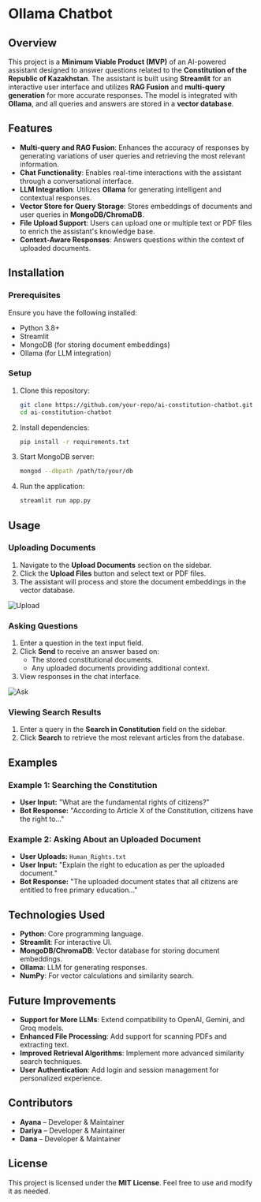 # Ollama Chatbot

## Overview
This project is a **Minimum Viable Product (MVP)** of an AI-powered assistant designed to answer questions related to the **Constitution of the Republic of Kazakhstan**. The assistant is built using **Streamlit** for an interactive user interface and utilizes **RAG Fusion** and **multi-query generation** for more accurate responses. The model is integrated with **Ollama**, and all queries and answers are stored in a **vector database**.

## Features
- **Multi-query and RAG Fusion**: Enhances the accuracy of responses by generating variations of user queries and retrieving the most relevant information.
- **Chat Functionality**: Enables real-time interactions with the assistant through a conversational interface.
- **LLM Integration**: Utilizes **Ollama** for generating intelligent and contextual responses.
- **Vector Store for Query Storage**: Stores embeddings of documents and user queries in **MongoDB/ChromaDB**.
- **File Upload Support**: Users can upload one or multiple text or PDF files to enrich the assistant's knowledge base.
- **Context-Aware Responses**: Answers questions within the context of uploaded documents.

## Installation
### Prerequisites
Ensure you have the following installed:
- Python 3.8+
- Streamlit
- MongoDB (for storing document embeddings)
- Ollama (for LLM integration)

### Setup
1. Clone this repository:
   ```bash
   git clone https://github.com/your-repo/ai-constitution-chatbot.git
   cd ai-constitution-chatbot
   ```
2. Install dependencies:
   ```bash
   pip install -r requirements.txt
   ```
3. Start MongoDB server:
   ```bash
   mongod --dbpath /path/to/your/db
   ```
4. Run the application:
   ```bash
   streamlit run app.py
   ```

## Usage
### Uploading Documents
1. Navigate to the **Upload Documents** section on the sidebar.
2. Click the **Upload Files** button and select text or PDF files.
3. The assistant will process and store the document embeddings in the vector database.
   
![Upload](images/draganddrop.png)


### Asking Questions
1. Enter a question in the text input field.
2. Click **Send** to receive an answer based on:
   - The stored constitutional documents.
   - Any uploaded documents providing additional context.
3. View responses in the chat interface.
   
![Ask](images/ask_chat.png)

### Viewing Search Results
1. Enter a query in the **Search in Constitution** field on the sidebar.
2. Click **Search** to retrieve the most relevant articles from the database.

## Examples
### Example 1: Searching the Constitution
- **User Input:** "What are the fundamental rights of citizens?"
- **Bot Response:** "According to Article X of the Constitution, citizens have the right to..."

### Example 2: Asking About an Uploaded Document
- **User Uploads:** `Human_Rights.txt`
- **User Input:** "Explain the right to education as per the uploaded document."
- **Bot Response:** "The uploaded document states that all citizens are entitled to free primary education..."

## Technologies Used
- **Python**: Core programming language.
- **Streamlit**: For interactive UI.
- **MongoDB/ChromaDB**: Vector database for storing document embeddings.
- **Ollama**: LLM for generating responses.
- **NumPy**: For vector calculations and similarity search.

## Future Improvements
- **Support for More LLMs**: Extend compatibility to OpenAI, Gemini, and Groq models.
- **Enhanced File Processing**: Add support for scanning PDFs and extracting text.
- **Improved Retrieval Algorithms**: Implement more advanced similarity search techniques.
- **User Authentication**: Add login and session management for personalized experience.

## Contributors
- **Ayana** – Developer & Maintainer
- **Dariya** – Developer & Maintainer
- **Dana** – Developer & Maintainer

## License
This project is licensed under the **MIT License**. Feel free to use and modify it as needed.
